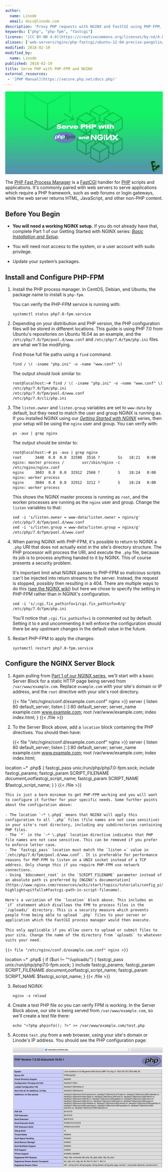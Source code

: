 ```yaml
---
author:
  name: Linode
  email: docs@linode.com
description: 'Proxy PHP requests with NGINX and FastCGI using PHP-FPM.'
keywords: ["php", "php-fpm", "fastcgi"]
license: '[CC BY-ND 4.0](https://creativecommons.org/licenses/by-nd/4.0)'
aliases: ['web-servers/nginx/php-fastcgi/ubuntu-12-04-precise-pangolin/','web-servers/nginx/nginx-phpfastcgi-ubuntu-14-04/','websites/nginx/install-and-configure-nginx-and-php-fastcgi-on-ubuntu-16-04/','web-servers/nginx/install-and-configure-nginx-and-php-fastcgi-on-ubuntu-16-04/']
modified: 2018-02-19
modified_by:
  name: Linode
published: 2018-02-19
title: Serve PHP with PHP-FPM and NGINX
external_resources:
 - '[PHP Manual](https://secure.php.net/docs.php)'
---
```


![Serve PHP with PHP-FPM and NGINX](/docs/assets/php-fpm/serve-php-with-phpfpm-and-nginx-smp.jpg)

The [PHP Fast Process Manager](https://php-fpm.org/) is a [FastCGI](https://en.wikipedia.org/wiki/FastCGI) handler for [PHP](https://secure.php.net/) scripts and applications. It's commonly paired with web servers to serve applications which require a PHP framework, such as web forums or login gateways, while the web server returns HTML, JavaScript, and other non-PHP content.


## Before You Begin

- **You will need a working NGINX setup.** If you do not already have that, complete Part 1 of our Getting Started with NGINX series: [*Basic Installation and Setup*](/docs/web-servers/nginx/nginx-installation-and-basic-setup/).

- You will need root access to the system, or a user account with sudo privilege.

- Update your system’s packages.


## Install and Configure PHP-FPM

1.  Install the PHP process manager. In CentOS, Debian, and Ubuntu, the package name to install is `php-fpm`.

    You can verify the PHP-FPM service is running with:

        systemctl status php7.0-fpm.service

2.  Depending on your distribution and PHP version, the PHP configuration files will be stored in different locations. This guide is using PHP 7.0 from Ubuntu's repositories on Ubuntu 16.04 as an example, and the `/etc/php/7.0/fpm/pool.d/www.conf` and `/etc/php/7.0/fpm/php.ini` files are what we'll be modifying.

    Find those full file paths using a `find` command:

        find / \( -iname "php.ini" -o -name "www.conf" \)

    The output should look similar to:

        root@localhost:~# find / \( -iname "php.ini" -o -name "www.conf" \)
        /etc/php/7.0/fpm/php.ini
        /etc/php/7.0/fpm/pool.d/www.conf
        /etc/php/7.0/cli/php.ini

3.  The `listen.owner` and `listen.group` variables are set to `www-data` by default, but they need to match the user and group NGINX is running as. If you installed NGINX using our [*Getting Started with NGINX*](/docs/web-servers/) series, then your setup will be using the `nginx` user and group. You can verify with:

        ps -aux | grep nginx

    The output should be similar to:

        root@localhost:~# ps -aux | grep nginx
        root      3448  0.0  0.0  32500  3516 ?        Ss   18:21   0:00 nginx: master process /        usr/sbin/nginx -c /etc/nginx/nginx.conf
        nginx     3603  0.0  0.0  32912  2560 ?        S    18:24   0:00 nginx: worker process
        nginx     3604  0.0  0.0  32912  3212 ?        S    18:24   0:00 nginx: worker process

    This shows the NGINX master process is running as `root`, and the worker processes are running as the `nginx` user and group. Change the `listen` variables to that:

        sed -i 's/listen.owner = www-data/listen.owner = nginx/g' /etc/php/7.0/fpm/pool.d/www.conf
        sed -i 's/listen.group = www-data/listen.group = nginx/g' /etc/php/7.0/fpm/pool.d/www.conf

4.  When pairing NGINX with PHP-FPM, it's possible to return to NGINX a `.php` URI that does not actually exist in the site's directory structure. The PHP processor will process the URI, and execute the `.php` file, because its job is to process anything handed to it by NGINX. This of course presents a security problem.

    It's important limit what NGINX passes to PHP-FPM so malicious scripts can't be injected into return streams to the server. Instead, the request is stopped, possibly then resulting in a 404. There are multiple ways to do this ([see the NGINX wiki](https://www.nginx.com/resources/wiki/start/topics/tutorials/config_pitfalls/?highlight=pitfalls#passing-uncontrolled-requests-to-php)) but here we chose to specify the setting in PHP-FPM rather than in NGINX's configuration.

        sed -i 's/;cgi.fix_pathinfo=1/cgi.fix_pathinfo=0/g' /etc/php/7.0/fpm/php.ini

    You'll notice that `;cgi.fix_pathinfo=1` is commented out by default. Setting it to `0` and uncommenting it will enforce the configuration should there be any upstream changes in the default value in the future.

5.  Restart PHP-FPM to apply the changes:

        systemctl restart php7.0-fpm.service


## Configure the NGINX Server Block

1.  Again pulling from [Part 1 of our NGINX series](/docs/web-servers/nginx/nginx-installation-and-basic-setup/#configuration-recap), we'll start with a basic Server Block for a static HTTP page being served from `/var/www/example.com`. Replace `example.com` with your site's domain or IP address, and the `root` directive with your site's root directory.

    {{< file "/etc/nginx/conf.d/example.com.conf" nginx >}}
server {
    listen         80 default_server;
    listen         [::]:80 default_server;
    server_name    example.com www.example.com;
    root           /var/www/example.com;
    index          index.html;
}
{{< /file >}}

2.  To the Server Block above, add a `location` block containing the PHP directives. You should then have:

    {{< file "/etc/nginx/conf.d/example.com.conf" nginx >}}
server {
    listen         80 default_server;
    listen         [::]:80 default_server;
    server_name    example.com www.example.com;
    root           /var/www/example.com;
    index          index.html;

  location ~* \.php$ {
    fastcgi_pass unix:/run/php/php7.0-fpm.sock;
    include         fastcgi_params;
    fastcgi_param   SCRIPT_FILENAME    $document_root$fastcgi_script_name;
    fastcgi_param   SCRIPT_NAME        $fastcgi_script_name;
  }
}
{{< /file >}}

    This is just a bare minimum to get PHP-FPM working and you will want to configure it further for your specific needs. Some further points about the configuration above:

    - The location `~* \.php$` means that NGINX will apply this configuration to all `.php` files (file names are not case sensitive) in your site's root directory, including any subdirectories containing PHP files.
    - The `*` in the `~* \.php$` location directive indicates that PHP file names are not case sensitive. This can be removed if you prefer to enforce letter case.
    - The `fastcgi_pass` location must match the `listen =` value in `/etc/php/7.0/fpm/pool.d/www.conf`. It is preferable for performance reasons for PHP-FPM to listen on a UNIX socket instead of a TCP address. Only change this if you require PHP-FPM use network connections.
    - Using `$document_root` in the `SCRIPT_FILENAME` parameter instead of an absolute path is preferred by [NGINX's documentation](https://www.nginx.com/resources/wiki/start/topics/tutorials/config_pitfalls/?highlight=pitfalls#fastcgi-path-in-script-filename).

    Here's a variation of the `location` block above. This includes an `if` statement which disallows the FPM to process files in the `/uploads/` directory. This is a security measure which prevents people from being able to upload `.php` files to your server or application which the FastCGI process manager would then execute.

    This only applicable if you allow users to upload or submit files to your site. Change the name of the directory from `uploads` to whatever suits your need.

    {{< file "/etc/nginx/conf.d/example.com.conf" nginx >}}
  location ~* \.php$ {
    if ($uri !~ "^/uploads/") {
        fastcgi_pass unix:/run/php/php7.0-fpm.sock;
        }
    include         fastcgi_params;
    fastcgi_param   SCRIPT_FILENAME    $document_root$fastcgi_script_name;
    fastcgi_param   SCRIPT_NAME        $fastcgi_script_name;
  }
{{< /file >}}

3.  Reload NGINX:

        nginx -s reload

4.  Create a test PHP file so you can verify FPM is working. In the Server Block above, our site is being served from `/var/www/example.com`, so we'll create a test file there:

        echo "<?php phpinfo(); ?>" >> /var/www/example.com/test.php

5.  Access `test.php` from a web browser, using your site's domain or Linode's IP address. You should see the PHP configuration page:

    ![PHP configuration page](/docs/assets/test-php.png "PHP configuration page")
